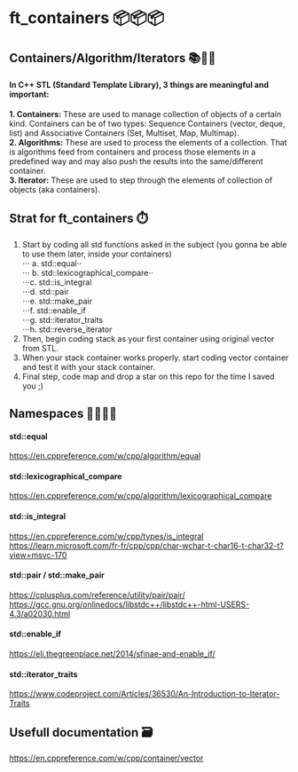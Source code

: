 # ft_containers 📦📦📦
  
## Containers/Algorithm/Iterators 📚🔢📐  
#### In C++ STL (Standard Template Library), 3 things are meaningful and important:  
  
**1. Containers:** These are used to manage collection of objects of a certain kind. Containers can be of two types: Sequence Containers (vector, deque, list) and Associative Containers (Set, Multiset, Map, Multimap).  
**2. Algorithms:** These are used to process the elements of a collection. That is algorithms feed from containers and process those elements in a predefined way and may also push the results into the same/different container.  
**3. Iterator:** These are used to step through the elements of collection of objects (aka containers).  
  
## Strat for ft_containers ⏱️  
  
1. Start by coding all std functions asked in the subject (you gonna be able to use them later, inside your containers)  
⋅⋅⋅ a. std::equal⋅⋅  
⋅⋅⋅ b. std::lexicographical_compare⋅⋅  
⋅⋅⋅c. std::is_integral  
⋅⋅⋅d. std::pair  
⋅⋅⋅e. std::make_pair  
⋅⋅⋅f. std::enable_if  
⋅⋅⋅g. std::iterator_traits  
⋅⋅⋅h. std::reverse_iterator  
2. Then, begin coding stack as your first container using original vector from STL.  
3. When your stack container works properly. start coding vector container and test it with your stack container.  
4. Final step, code map and drop a star on this repo for the time I saved you ;)    
  
## Namespaces 👨🏻‍🚀🚀  
  
#### std::equal  
https://en.cppreference.com/w/cpp/algorithm/equal  
  
#### std::lexicographical_compare  
https://en.cppreference.com/w/cpp/algorithm/lexicographical_compare  
  
#### std::is_integral  
https://en.cppreference.com/w/cpp/types/is_integral  
https://learn.microsoft.com/fr-fr/cpp/cpp/char-wchar-t-char16-t-char32-t?view=msvc-170  
  
#### std::pair / std::make_pair  
https://cplusplus.com/reference/utility/pair/pair/  
https://gcc.gnu.org/onlinedocs/libstdc++/libstdc++-html-USERS-4.3/a02030.html  
  
#### std::enable_if  
https://eli.thegreenplace.net/2014/sfinae-and-enable_if/  
  
#### std::iterator_traits  
https://www.codeproject.com/Articles/36530/An-Introduction-to-Iterator-Traits  
  
## Usefull documentation 🗃️  
https://en.cppreference.com/w/cpp/container/vector  
